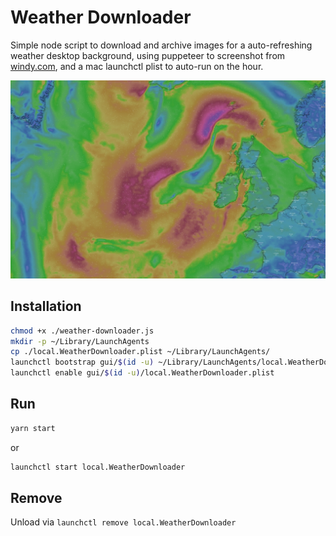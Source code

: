 # Weather Downloader
Simple node script to download and archive images for a auto-refreshing weather desktop background, using puppeteer to screenshot from [windy.com](windy.com), and a mac launchctl plist to auto-run on the hour.

![weather screenshot](./screenshot.png)

## Installation
```bash
chmod +x ./weather-downloader.js
mkdir -p ~/Library/LaunchAgents
cp ./local.WeatherDownloader.plist ~/Library/LaunchAgents/
launchctl bootstrap gui/$(id -u) ~/Library/LaunchAgents/local.WeatherDownloader.plist
launchctl enable gui/$(id -u)/local.WeatherDownloader.plist
```

## Run
```bash
yarn start
``` 
or
```bash
launchctl start local.WeatherDownloader
```

## Remove
Unload via `launchctl remove local.WeatherDownloader`